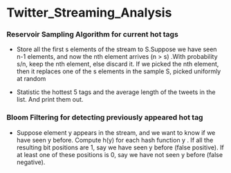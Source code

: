 # Twitter_Streaming_Analysis


### Reservoir Sampling Algorithm for current hot tags

* Store all the first s elements of the stream to S.Suppose we have seen n-1 elements, and now the nth element arrives (n > s)
.With probability s/n, keep the nth element, else discard it. If we picked the nth element, then it replaces one of the s elements in the sample S, picked uniformly at random

* Statistic the hottest 5 tags and the average
length of the tweets in the list. And print them out.




### Bloom Filtering for detecting previously appeared hot tag

* Suppose element y appears in the stream, and we want to know if we have seen y before. Compute h(y) for each hash function y
. If all the resulting bit positions are 1, say we have seen y before (false positive). If at least one of these positions is 0, say we have not seen y before (false negative).

